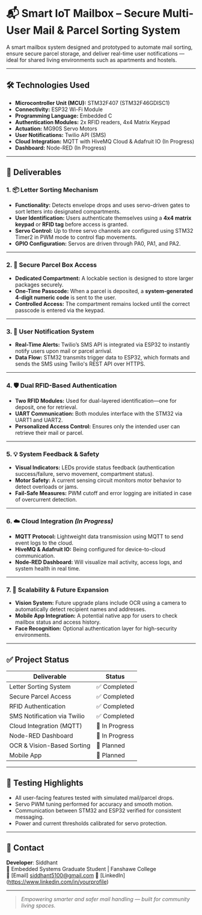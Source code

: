 # 📬 Smart IoT Mailbox – Secure Multi-User Mail & Parcel Sorting System

A smart mailbox system designed and prototyped to automate mail sorting, ensure secure parcel storage, and deliver real-time user notifications — ideal for shared living environments such as apartments and hostels.

---

## 🛠️ Technologies Used

- **Microcontroller Unit (MCU):** STM32F407 (STM32F46GDISC1)
- **Connectivity:** ESP32 Wi-Fi Module
- **Programming Language:** Embedded C
- **Authentication Modules:** 2x RFID readers, 4x4 Matrix Keypad
- **Actuation:** MG90S Servo Motors
- **User Notifications:** Twilio API (SMS)
- **Cloud Integration:** MQTT with HiveMQ Cloud & Adafruit IO (In Progress)
- **Dashboard:** Node-RED (In Progress)

---

## 🔩 Deliverables

### 1. 📦 Letter Sorting Mechanism
- **Functionality:** Detects envelope drops and uses servo-driven gates to sort letters into designated compartments.
- **User Identification:** Users authenticate themselves using a **4x4 matrix keypad** or **RFID tag** before access is granted.
- **Servo Control:** Up to three servo channels are configured using STM32 Timer2 in PWM mode to control flap movements.
- **GPIO Configuration:** Servos are driven through PA0, PA1, and PA2.

---

### 2. 🔐 Secure Parcel Box Access
- **Dedicated Compartment:** A lockable section is designed to store larger packages securely.
- **One-Time Passcode:** When a parcel is deposited, a **system-generated 4-digit numeric code** is sent to the user.
- **Controlled Access:** The compartment remains locked until the correct passcode is entered via the keypad.

---

### 3. 📲 User Notification System
- **Real-Time Alerts:** Twilio’s SMS API is integrated via ESP32 to instantly notify users upon mail or parcel arrival.
- **Data Flow:** STM32 transmits trigger data to ESP32, which formats and sends the SMS using Twilio's REST API over HTTPS.

---

### 4. 🛡️ Dual RFID-Based Authentication
- **Two RFID Modules:** Used for dual-layered identification—one for deposit, one for retrieval.
- **UART Communication:** Both modules interface with the STM32 via UART1 and UART2.
- **Personalized Access Control:** Ensures only the intended user can retrieve their mail or parcel.

---

### 5. 💡 System Feedback & Safety
- **Visual Indicators:** LEDs provide status feedback (authentication success/failure, servo movement, compartment status).
- **Motor Safety:** A current sensing circuit monitors motor behavior to detect overloads or jams.
- **Fail-Safe Measures:** PWM cutoff and error logging are initiated in case of overcurrent detection.

---

### 6. ☁️ Cloud Integration *(In Progress)*
- **MQTT Protocol:** Lightweight data transmission using MQTT to send event logs to the cloud.
- **HiveMQ & Adafruit IO:** Being configured for device-to-cloud communication.
- **Node-RED Dashboard:** Will visualize mail activity, access logs, and system health in real time.

---

### 7. 🔄 Scalability & Future Expansion
- **Vision System:** Future upgrade plans include OCR using a camera to automatically detect recipient names and addresses.
- **Mobile App Integration:** A potential native app for users to check mailbox status and access history.
- **Face Recognition:** Optional authentication layer for high-security environments.

---

## ✅ Project Status

| Deliverable                     | Status       |
|--------------------------------|--------------|
| Letter Sorting System           | ✅ Completed |
| Secure Parcel Access            | ✅ Completed |
| RFID Authentication             | ✅ Completed |
| SMS Notification via Twilio     | ✅ Completed |
| Cloud Integration (MQTT)        | 🔄 In Progress |
| Node-RED Dashboard              | 🔄 In Progress |
| OCR & Vision-Based Sorting      | 🧪 Planned |
| Mobile App                      | 🧪 Planned |

---

## 🧪 Testing Highlights

- All user-facing features tested with simulated mail/parcel drops.
- Servo PWM tuning performed for accuracy and smooth motion.
- Communication between STM32 and ESP32 verified for consistent messaging.
- Power and current thresholds calibrated for servo protection.

---

## 📩 Contact

**Developer**: Siddhant  
📍 Embedded Systems Graduate Student | Fanshawe College  
📧 [Email] siddhant5100@gmail.com 
🔗 [LinkedIn] (https://www.linkedin.com/in/yourprofile)  

---

> *Empowering smarter and safer mail handling — built for community living spaces.*
